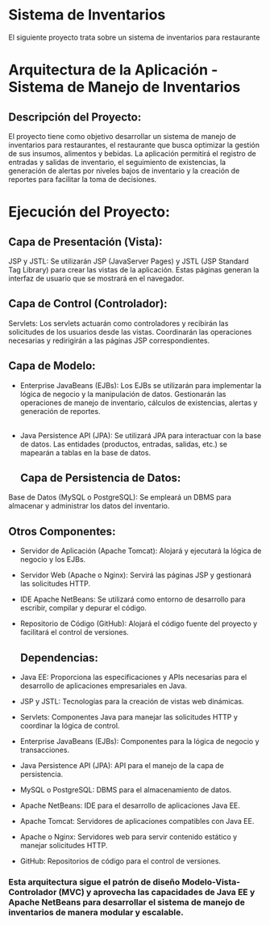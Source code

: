 # Sistema de Inventarios 
El siguiente proyecto trata sobre un sistema de inventarios para restaurante

# Arquitectura de la Aplicación - Sistema de Manejo de Inventarios

  ## Descripción del Proyecto:
El proyecto tiene como objetivo desarrollar un sistema de manejo de inventarios para restaurantes, el restaurante que busca optimizar la gestión de sus insumos, alimentos y bebidas. La aplicación permitirá el registro de entradas y salidas de inventario, el seguimiento de existencias, la generación de alertas por niveles bajos de inventario y la creación de reportes para facilitar la toma de decisiones.

  # Ejecución del Proyecto:
  ## Capa de Presentación (Vista):
JSP y JSTL: Se utilizarán JSP (JavaServer Pages) y JSTL (JSP Standard Tag Library) para crear las vistas de la aplicación. Estas páginas generan la interfaz de usuario que se mostrará en el navegador.

  ## Capa de Control (Controlador):
Servlets: Los servlets actuarán como controladores y recibirán las solicitudes de los usuarios desde las vistas. Coordinarán las operaciones necesarias y redirigirán a las páginas JSP correspondientes.

  ## Capa de Modelo:
- Enterprise JavaBeans (EJBs): Los EJBs se utilizarán para implementar la lógica de negocio y la manipulación de datos. Gestionarán las operaciones de manejo de inventario, cálculos de existencias, alertas y generación de reportes.  <br>  <br>
- Java Persistence API (JPA): Se utilizará JPA para interactuar con la base de datos. Las entidades (productos, entradas, salidas, etc.) se mapearán a tablas en la base de datos. <br>

  ## Capa de Persistencia de Datos:
Base de Datos (MySQL o PostgreSQL): Se empleará un DBMS para almacenar y administrar los datos del inventario.

  ## Otros Componentes:
- Servidor de Aplicación (Apache Tomcat): Alojará y ejecutará la lógica de negocio y los EJBs. <br>
- Servidor Web (Apache o Nginx): Servirá las páginas JSP y gestionará las solicitudes HTTP. <br>
- IDE Apache NetBeans: Se utilizará como entorno de desarrollo para escribir, compilar y depurar el código. <br>
- Repositorio de Código (GitHub): Alojará el código fuente del proyecto y facilitará el control de versiones.

  ## Dependencias:
- Java EE: Proporciona las especificaciones y APIs necesarias para el desarrollo de aplicaciones empresariales en Java. <br>
- JSP y JSTL: Tecnologías para la creación de vistas web dinámicas.  <br>
- Servlets: Componentes Java para manejar las solicitudes HTTP y coordinar la lógica de control.  <br>
- Enterprise JavaBeans (EJBs): Componentes para la lógica de negocio y transacciones.  <br>
- Java Persistence API (JPA): API para el manejo de la capa de persistencia.  <br>
- MySQL o PostgreSQL: DBMS para el almacenamiento de datos.  <br>
- Apache NetBeans: IDE para el desarrollo de aplicaciones Java EE.  <br>
- Apache Tomcat: Servidores de aplicaciones compatibles con Java EE.  <br>
- Apache o Nginx: Servidores web para servir contenido estático y manejar solicitudes HTTP.  <br>
- GitHub: Repositorios de código para el control de versiones.  <br>

### Esta arquitectura sigue el patrón de diseño Modelo-Vista-Controlador (MVC) y aprovecha las capacidades de Java EE y Apache NetBeans para desarrollar el sistema de manejo de inventarios de manera modular y escalable.
  
